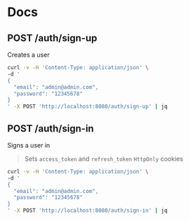 # Docs

## POST /auth/sign-up

Creates a user

```bash
curl -v -H 'Content-Type: application/json' \
-d '
{
  "email": "admin@admin.com",
  "password": "12345678"
}
' -X POST 'http://localhost:8080/auth/sign-up' | jq
```

## POST /auth/sign-in

Signs a user in

> Sets `access_token` and `refresh_token` `HttpOnly` cookies

```bash
curl -v -H 'Content-Type: application/json' \
-d '
{
  "email": "admin@admin.com",
  "password": "12345678"
}
' -X POST 'http://localhost:8080/auth/sign-in' | jq
```
